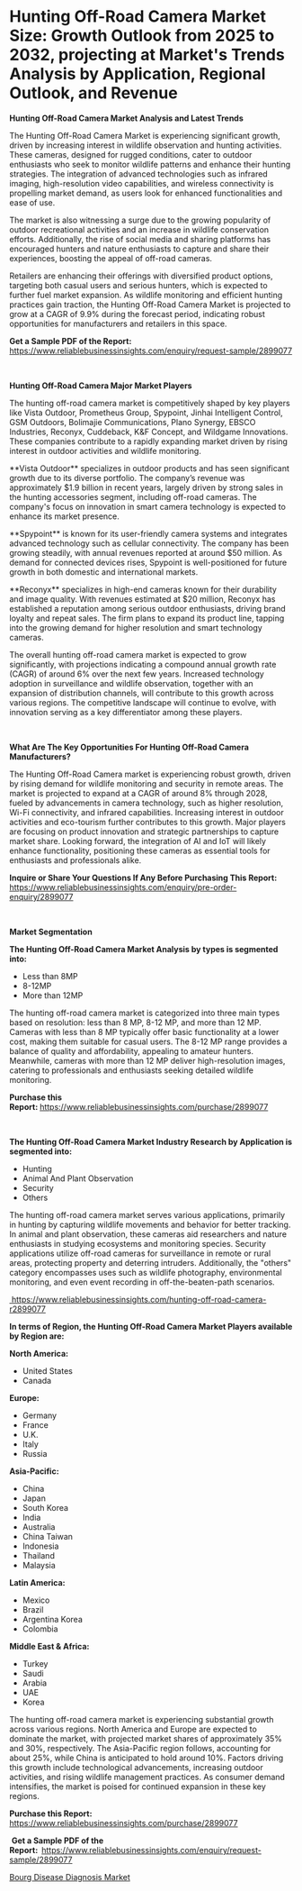 <p><h1>Hunting Off-Road Camera Market Size: Growth Outlook from 2025 to 2032, projecting at Market's Trends Analysis by Application, Regional Outlook, and Revenue</h1></p><p><strong>Hunting Off-Road Camera Market Analysis and Latest Trends</strong></p>
<p><p>The Hunting Off-Road Camera Market is experiencing significant growth, driven by increasing interest in wildlife observation and hunting activities. These cameras, designed for rugged conditions, cater to outdoor enthusiasts who seek to monitor wildlife patterns and enhance their hunting strategies. The integration of advanced technologies such as infrared imaging, high-resolution video capabilities, and wireless connectivity is propelling market demand, as users look for enhanced functionalities and ease of use.</p><p>The market is also witnessing a surge due to the growing popularity of outdoor recreational activities and an increase in wildlife conservation efforts. Additionally, the rise of social media and sharing platforms has encouraged hunters and nature enthusiasts to capture and share their experiences, boosting the appeal of off-road cameras. </p><p>Retailers are enhancing their offerings with diversified product options, targeting both casual users and serious hunters, which is expected to further fuel market expansion. As wildlife monitoring and efficient hunting practices gain traction, the Hunting Off-Road Camera Market is projected to grow at a CAGR of 9.9% during the forecast period, indicating robust opportunities for manufacturers and retailers in this space.</p></p>
<p><strong>Get a Sample PDF of the Report:&nbsp;</strong> <a href="https://www.reliablebusinessinsights.com/enquiry/request-sample/2899077?utm_campaign=2298&utm_medium=2&utm_source=Github&utm_content=ia&utm_term=15032025&utm_id=hunting-off-road-camera">https://www.reliablebusinessinsights.com/enquiry/request-sample/2899077</a></p>
<p>&nbsp;</p>
<p><strong>Hunting Off-Road Camera Major Market Players</strong></p>
<p><p>The hunting off-road camera market is competitively shaped by key players like Vista Outdoor, Prometheus Group, Spypoint, Jinhai Intelligent Control, GSM Outdoors, Bolimajie Communications, Plano Synergy, EBSCO Industries, Reconyx, Cuddeback, K&F Concept, and Wildgame Innovations. These companies contribute to a rapidly expanding market driven by rising interest in outdoor activities and wildlife monitoring.</p><p>**Vista Outdoor** specializes in outdoor products and has seen significant growth due to its diverse portfolio. The company’s revenue was approximately $1.9 billion in recent years, largely driven by strong sales in the hunting accessories segment, including off-road cameras. The company's focus on innovation in smart camera technology is expected to enhance its market presence.</p><p>**Spypoint** is known for its user-friendly camera systems and integrates advanced technology such as cellular connectivity. The company has been growing steadily, with annual revenues reported at around $50 million. As demand for connected devices rises, Spypoint is well-positioned for future growth in both domestic and international markets.</p><p>**Reconyx** specializes in high-end cameras known for their durability and image quality. With revenues estimated at $20 million, Reconyx has established a reputation among serious outdoor enthusiasts, driving brand loyalty and repeat sales. The firm plans to expand its product line, tapping into the growing demand for higher resolution and smart technology cameras.</p><p>The overall hunting off-road camera market is expected to grow significantly, with projections indicating a compound annual growth rate (CAGR) of around 6% over the next few years. Increased technology adoption in surveillance and wildlife observation, together with an expansion of distribution channels, will contribute to this growth across various regions. The competitive landscape will continue to evolve, with innovation serving as a key differentiator among these players.</p></p>
<p>&nbsp;</p>
<p><strong>What Are The Key Opportunities For Hunting Off-Road Camera Manufacturers?</strong></p>
<p><p>The Hunting Off-Road Camera market is experiencing robust growth, driven by rising demand for wildlife monitoring and security in remote areas. The market is projected to expand at a CAGR of around 8% through 2028, fueled by advancements in camera technology, such as higher resolution, Wi-Fi connectivity, and infrared capabilities. Increasing interest in outdoor activities and eco-tourism further contributes to this growth. Major players are focusing on product innovation and strategic partnerships to capture market share. Looking forward, the integration of AI and IoT will likely enhance functionality, positioning these cameras as essential tools for enthusiasts and professionals alike.</p></p>
<p><strong>Inquire or Share Your Questions If Any Before Purchasing This Report:</strong> <a href="https://www.reliablebusinessinsights.com/enquiry/pre-order-enquiry/2899077?utm_campaign=2298&utm_medium=2&utm_source=Github&utm_content=ia&utm_term=15032025&utm_id=hunting-off-road-camera">https://www.reliablebusinessinsights.com/enquiry/pre-order-enquiry/2899077</a></p>
<p>&nbsp;</p>
<p><strong>Market Segmentation</strong></p>
<p><strong>The Hunting Off-Road Camera Market Analysis by types is segmented into:</strong></p>
<p><ul><li>Less than 8MP</li><li>8-12MP</li><li>More than 12MP</li></ul></p>
<p><p>The hunting off-road camera market is categorized into three main types based on resolution: less than 8 MP, 8-12 MP, and more than 12 MP. Cameras with less than 8 MP typically offer basic functionality at a lower cost, making them suitable for casual users. The 8-12 MP range provides a balance of quality and affordability, appealing to amateur hunters. Meanwhile, cameras with more than 12 MP deliver high-resolution images, catering to professionals and enthusiasts seeking detailed wildlife monitoring.</p></p>
<p><strong>Purchase this Report:&nbsp;</strong><a href="https://www.reliablebusinessinsights.com/purchase/2899077?utm_campaign=2298&utm_medium=2&utm_source=Github&utm_content=ia&utm_term=15032025&utm_id=hunting-off-road-camera">https://www.reliablebusinessinsights.com/purchase/2899077</a></p>
<p>&nbsp;</p>
<p><strong>The Hunting Off-Road Camera Market Industry Research by Application is segmented into:</strong></p>
<p><ul><li>Hunting</li><li>Animal And Plant Observation</li><li>Security</li><li>Others</li></ul></p>
<p><p>The hunting off-road camera market serves various applications, primarily in hunting by capturing wildlife movements and behavior for better tracking. In animal and plant observation, these cameras aid researchers and nature enthusiasts in studying ecosystems and monitoring species. Security applications utilize off-road cameras for surveillance in remote or rural areas, protecting property and deterring intruders. Additionally, the "others" category encompasses uses such as wildlife photography, environmental monitoring, and even event recording in off-the-beaten-path scenarios.</p></p>
<p><a href="https://www.reliablebusinessinsights.com/hunting-off-road-camera-r2899077?utm_campaign=2298&utm_medium=2&utm_source=Github&utm_content=ia&utm_term=15032025&utm_id=hunting-off-road-camera">&nbsp;https://www.reliablebusinessinsights.com/hunting-off-road-camera-r2899077</a></p>
<p><strong>In terms of Region, the Hunting Off-Road Camera Market Players available by Region are:</strong></p>
<p>
    <p> <strong> North America: </strong>
        <ul>
            <li>United States</li>
            <li>Canada</li>
        </ul>
        </p> 
    <p> <strong> Europe: </strong>
        <ul>
            <li>Germany</li>
            <li>France</li>
            <li>U.K.</li>
            <li>Italy</li>
            <li>Russia</li>
        </ul>
        </p> 
    <p> <strong> Asia-Pacific: </strong>
        <ul>
            <li>China</li>
            <li>Japan</li>
            <li>South Korea</li>
            <li>India</li>
            <li>Australia</li>
            <li>China Taiwan</li>
            <li>Indonesia</li>
            <li>Thailand</li>
            <li>Malaysia</li>
        </ul>
        </p> 
    <p> <strong> Latin America: </strong>
        <ul>
            <li>Mexico</li>
            <li>Brazil</li>
            <li>Argentina Korea</li>
            <li>Colombia</li>
        </ul>
        </p> 
    <p> <strong> Middle East & Africa: </strong>
        <ul>
            <li>Turkey</li>
            <li>Saudi</li>
            <li>Arabia</li>
            <li>UAE</li>
            <li>Korea</li>
        </ul>
    </p>
    </p>
<p><p>The hunting off-road camera market is experiencing substantial growth across various regions. North America and Europe are expected to dominate the market, with projected market shares of approximately 35% and 30%, respectively. The Asia-Pacific region follows, accounting for about 25%, while China is anticipated to hold around 10%. Factors driving this growth include technological advancements, increasing outdoor activities, and rising wildlife management practices. As consumer demand intensifies, the market is poised for continued expansion in these key regions.</p></p>
<p><strong>Purchase this Report: </strong><a href="https://www.reliablebusinessinsights.com/purchase/2899077?utm_campaign=2298&utm_medium=2&utm_source=Github&utm_content=ia&utm_term=15032025&utm_id=hunting-off-road-camera">https://www.reliablebusinessinsights.com/purchase/2899077</a></p>
<p>&nbsp;<strong>Get a Sample PDF of the Report:&nbsp;&nbsp;</strong><a href="https://www.reliablebusinessinsights.com/enquiry/request-sample/2899077?utm_campaign=2298&utm_medium=2&utm_source=Github&utm_content=ia&utm_term=15032025&utm_id=hunting-off-road-camera">https://www.reliablebusinessinsights.com/enquiry/request-sample/2899077</a></p>
<p><strong></strong></p>
<p><p><a href="https://github.com/DianaWilson796/Market-Research-Report-List-1/blob/main/bourg-disease-diagnosis-market.md?utm_campaign=2298&utm_medium=2&utm_source=Github&utm_content=ia&utm_term=15032025&utm_id=hunting-off-road-camera">Bourg Disease Diagnosis Market</a></p></p>